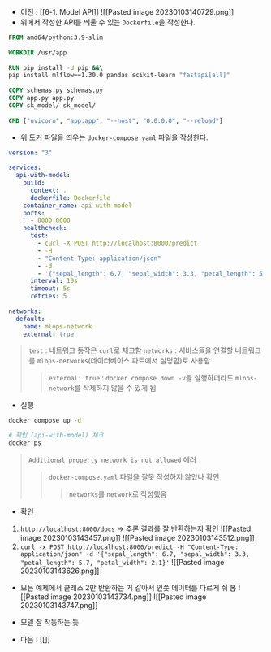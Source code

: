 - 이전 : [[6-1. Model API]]
![[Pasted image 20230103140729.png]]
- 위에서 작성한 API를 띄울 수 있는 `Dockerfile`을 작성한다.
```dockerfile
FROM amd64/python:3.9-slim  
  
WORKDIR /usr/app  
  
RUN pip install -U pip &&\  
pip install mlflow==1.30.0 pandas scikit-learn "fastapi[all]"  
  
COPY schemas.py schemas.py  
COPY app.py app.py  
COPY sk_model/ sk_model/  
  
CMD ["uvicorn", "app:app", "--host", "0.0.0.0", "--reload"]
```

- 위 도커 파일을 띄우는 `docker-compose.yaml` 파일을 작성한다.

```yaml
version: "3"  
  
services:  
  api-with-model:  
	build:  
	  context: .  
	  dockerfile: Dockerfile  
	container_name: api-with-model  
	ports:  
	  - 8000:8000  
	healthcheck:  
	  test:  
		- curl -X POST http://localhost:8000/predict  
		- -H  
		- "Content-Type: application/json"  
		- -d  
		- '{"sepal_length": 6.7, "sepal_width": 3.3, "petal_length": 5.7, "petal_width": 2.1}'  
	  interval: 10s  
	  timeout: 5s  
	  retries: 5  
  
networks:  
  default:  
	name: mlops-network  
	external: true
```
> `test` : 네트워크 동작은 `curl`로 체크함
> `networks` : 서비스들을 연결할 네트워크를 `mlops-networks`(데이터베이스 파트에서 설명함)로 사용함
>> `external: true` : `docker compose down -v`을 실행하더라도 `mlops-network`를 삭제하지 않을 수 있게 됨

- 실행
```sh
docker compose up -d

# 확인 (api-with-model) 체크
docker ps 
```
> `Additional property network is not allowed` 에러
>> `docker-compose.yaml` 파일을 잘못 작성하지 않았나 확인
>>> `networks`를 `network`로 작성했음

- 확인
1. [`http://localhost:8000/docs`](http://localhost:8000/docs) -> 추론 결과를 잘 반환하는지 확인
![[Pasted image 20230103143457.png]]
![[Pasted image 20230103143512.png]]
2. `curl -x POST http://localhost:8000/predict -H "Content-Type: application/json" -d '{"sepal_length": 6.7, "sepal_width": 3.3, "petal_length": 5.7, "petal_width": 2.1}'`
![[Pasted image 20230103143626.png]]

- 모든 예제에서 클래스 2만 반환하는 거 같아서 인풋 데이터를 다르게 줘 봄 
![[Pasted image 20230103143734.png]]
![[Pasted image 20230103143747.png]]

- 모델 잘 작동하는 듯

- 다음 : [[]]